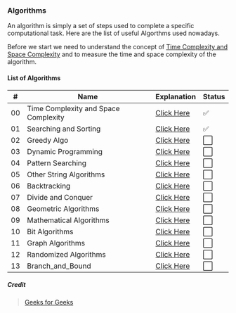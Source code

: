 ### Algorithms

An algorithm is simply a set of steps used to complete a specific computational task. Here are the list of useful Algorthms used nowadays.

Before we start we need to understand the concept of [Time Complexity and Space Complexity](https://github.com/thisiskushal31/Datastructures-and-Algorithms/blob/main/Algorithms/00_Time_Complexity_and_Space_Complexity.md) and to measure the time and space complexity of the algorithm.

#### List of Algorithms

| # | Name | Explanation | Status |
| - | ------------- | ------------- | ------ |
| 00 | Time Complexity and Space Complexity  | [Click Here](https://github.com/thisiskushal31/Datastructures-and-Algorithms/blob/main/Algorithms/00_Time_Complexity_and_Space_Complexity.md) | ✅ |
| 01 | Searching and Sorting  | [Click Here](https://github.com/thisiskushal31/Datastructures-and-Algorithms/blob/main/Algorithms/01_Searching_and_Sorting.md) | ✅ |
| 02 | Greedy Algo  | [Click Here](https://github.com/thisiskushal31/Datastructures-and-Algorithms/blob/main/Algorithms/02_Greedy_Algo.md) | ⬜️ |
| 03 | Dynamic Programming | [Click Here](https://github.com/thisiskushal31/Datastructures-and-Algorithms/blob/main/Algorithms/03_Dynamic_Programming.md) | ⬜️ |
| 04 | Pattern Searching | [Click Here](https://github.com/thisiskushal31/Datastructures-and-Algorithms/blob/main/Algorithms/04_Pattern_Searching.md) | ⬜️ |
| 05 | Other String Algorithms | [Click Here](https://github.com/thisiskushal31/Datastructures-and-Algorithms/blob/main/Algorithms/05_Other_String_Algorithms.md) | ⬜️ |
| 06 | Backtracking | [Click Here](https://github.com/thisiskushal31/Datastructures-and-Algorithms/blob/main/Algorithms/06_Backtracking.md) | ⬜️ |
| 07 | Divide and Conquer | [Click Here](https://github.com/thisiskushal31/Datastructures-and-Algorithms/blob/main/Algorithms/07_Divide_and_Conquer.md) | ⬜️ |
| 08 | Geometric Algorithms | [Click Here](https://github.com/thisiskushal31/Datastructures-and-Algorithms/blob/main/Algorithms/08_Geometric_Algorithms.md) | ⬜️ |
| 09 | Mathematical Algorithms | [Click Here](https://github.com/thisiskushal31/Datastructures-and-Algorithms/blob/main/Algorithms/09_Mathematical_Algorithms.md) | ⬜️ |
| 10 | Bit Algorithms | [Click Here](https://github.com/thisiskushal31/Datastructures-and-Algorithms/blob/main/Algorithms/10_Bit_Algorithms.md) | ⬜️ |
| 11 | Graph Algorithms | [Click Here](https://github.com/thisiskushal31/Datastructures-and-Algorithms/blob/main/Algorithms/11_Graph_Algorithms.md) | ⬜️ |
| 12 | Randomized Algorithms | [Click Here](https://github.com/thisiskushal31/Datastructures-and-Algorithms/blob/main/Algorithms/12_Randomized_Algorithms.md) | ⬜️ |
| 13 | Branch_and_Bound | [Click Here](https://github.com/thisiskushal31/Datastructures-and-Algorithms/blob/main/Algorithms/13_Branch_and_Bound.md) | ⬜️ |


##### Credit

>  [Geeks for Geeks](https://www.geeksforgeeks.org/fundamentals-of-algorithms)